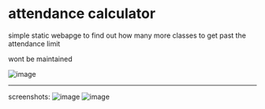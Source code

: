 
# attendance calculator

simple static webapge to find out how many more classes to get past the attendance limit

wont be maintained

![image](https://github.com/user-attachments/assets/20b5870b-07c3-41e3-b8c0-6bad18cde542)

---

screenshots:
![image](https://github.com/user-attachments/assets/4a51ad01-4697-4b07-a5d3-7d2500a3facc)
![image](https://github.com/user-attachments/assets/bd034922-dcd6-4d0a-82e2-a1524f9c9f75)
